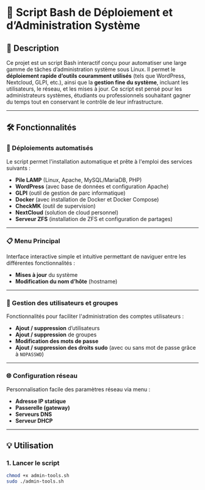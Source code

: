 # 🔧 Script Bash de Déploiement et d’Administration Système

## 📌 Description

Ce projet est un script Bash interactif conçu pour automatiser une large gamme de tâches d’administration système sous Linux. Il permet le **déploiement rapide d’outils couramment utilisés** (tels que WordPress, Nextcloud, GLPI, etc.), ainsi que la **gestion fine du système**, incluant les utilisateurs, le réseau, et les mises à jour. Ce script est pensé pour les administrateurs systèmes, étudiants ou professionnels souhaitant gagner du temps tout en conservant le contrôle de leur infrastructure.

---

## 🛠️ Fonctionnalités

### 🚀 Déploiements automatisés

Le script permet l'installation automatique et prête à l'emploi des services suivants :

- **Pile LAMP** (Linux, Apache, MySQL/MariaDB, PHP)
- **WordPress** (avec base de données et configuration Apache)
- **GLPI** (outil de gestion de parc informatique)
- **Docker** (avec installation de Docker et Docker Compose)
- **CheckMK** (outil de supervision)
- **NextCloud** (solution de cloud personnel)
- **Serveur ZFS** (installation de ZFS et configuration de partages)

---

### 📋 Menu Principal

Interface interactive simple et intuitive permettant de naviguer entre les différentes fonctionnalités :

- **Mises à jour** du système
- **Modification du nom d’hôte** (hostname)

---

### 👥 Gestion des utilisateurs et groupes

Fonctionnalités pour faciliter l'administration des comptes utilisateurs :

- **Ajout / suppression** d’utilisateurs
- **Ajout / suppression** de groupes
- **Modification des mots de passe**
- **Ajout / suppression des droits sudo** (avec ou sans mot de passe grâce à `NOPASSWD`)

---

### 🌐 Configuration réseau

Personnalisation facile des paramètres réseau via menu :

- **Adresse IP statique**
- **Passerelle (gateway)**
- **Serveurs DNS**
- **Serveur DHCP**

---

## 💡 Utilisation

### 1. Lancer le script

```bash
chmod +x admin-tools.sh
sudo ./admin-tools.sh
